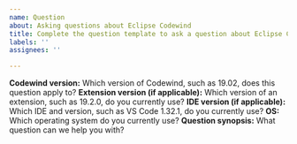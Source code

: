 ```yaml
---
name: Question
about: Asking questions about Eclipse Codewind
title: Complete the question template to ask a question about Eclipse Codewind.
labels: ''
assignees: ''

---
```


**Codewind version:** Which version of Codewind, such as 19.02, does this question apply to?
**Extension version (if applicable):** Which version of an extension, such as 19.2.0, do you currently use?
**IDE version (if applicable):** Which IDE and version, such as VS Code 1.32.1, do you currently use?
**OS:** Which operating system do you currently use?
**Question synopsis:** What question can we help you with?